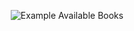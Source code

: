 <p align="center">
  <img alt="Example Available Books" src="../main/images/01_01_Available_Books.gif">
</p>
